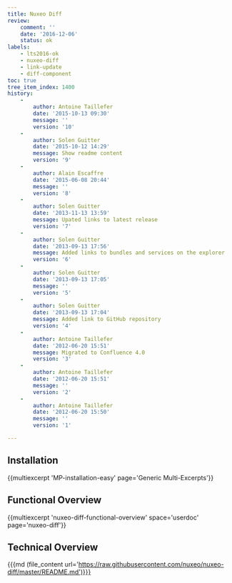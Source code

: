 ```yaml
---
title: Nuxeo Diff
review:
    comment: ''
    date: '2016-12-06'
    status: ok
labels:
    - lts2016-ok
    - nuxeo-diff
    - link-update
    - diff-component
toc: true
tree_item_index: 1400
history:
    -
        author: Antoine Taillefer
        date: '2015-10-13 09:30'
        message: ''
        version: '10'
    -
        author: Solen Guitter
        date: '2015-10-12 14:29'
        message: Show readme content
        version: '9'
    -
        author: Alain Escaffre
        date: '2015-06-08 20:44'
        message: ''
        version: '8'
    -
        author: Solen Guitter
        date: '2013-11-13 13:59'
        message: Upated links to latest release
        version: '7'
    -
        author: Solen Guitter
        date: '2013-09-13 17:56'
        message: Added links to bundles and services on the explorer
        version: '6'
    -
        author: Solen Guitter
        date: '2013-09-13 17:05'
        message: ''
        version: '5'
    -
        author: Solen Guitter
        date: '2013-09-13 17:04'
        message: Added link to GitHub repository
        version: '4'
    -
        author: Antoine Taillefer
        date: '2012-06-20 15:51'
        message: Migrated to Confluence 4.0
        version: '3'
    -
        author: Antoine Taillefer
        date: '2012-06-20 15:51'
        message: ''
        version: '2'
    -
        author: Antoine Taillefer
        date: '2012-06-20 15:50'
        message: ''
        version: '1'

---
```

## Installation

{{multiexcerpt 'MP-installation-easy' page='Generic Multi-Excerpts'}}

## Functional Overview

{{multiexcerpt 'nuxeo-diff-functional-overview' space='userdoc' page='nuxeo-diff'}}

## Technical Overview

{{{md (file_content url='https://raw.githubusercontent.com/nuxeo/nuxeo-diff/master/README.md')}}}
